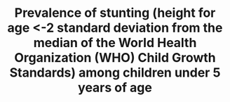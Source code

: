 ---
actual_indicator_available: Percent of US children from birth up to 5 years with height-for-age
  less than 2 standard deviations of the median of the WHO Child Growth Standards.
comments_and_limitations: Estimates reported for a given year pertain to pooled data
  for a 2-year period. The estimated percent meets the NCHS standards for reliability
  and precision.
data_non_statistical: false
date_metadata_updated: February, 2018
date_of_national_source_publication: October, 2015
goal_meta_link: http://unstats.un.org/sdgs/files/metadata-compilation/Metadata-Goal-2.pdf
goal_meta_link_page: 6
graph: bar
graph_status_notes: Graphed
graph_title: Percent of US children ages 0 to 5 experiencing stunting
graph_type: line
graph_type_description: Bar graph
has_metadata: true
indicator: 2.2.1
indicator_definition: Number of under-fives falling below minus 2 standard deviations
  from the median height-for-age of the reference population.Children under 5 years
  of age in the surveyed population
indicator_name: Prevalence of stunting (height for age <-2 standard deviation from
  the median of the World Health Organization (WHO) Child Growth Standards) among
  children under 5 years of age
indicator_sort_order: 02.02.01
indicator_variable: stunt_pct_us
layout: indicator
periodicity: Biannually (every 2 years)
permalink: /2-2-1/
published: true
reporting_status: complete
sdg_goal: 2
source_active_1: true
source_agency_staff_email_1: AMBranum@cdc.gov
source_agency_staff_name_1: Division of Health and Nutrition Examination Survey
source_agency_survey_dataset_1: Centers for Disease Control/National Center for Health
  Statistics/National Health and Nutrition Examination Survey
source_notes_1: null
source_title_1: null
source_url_1: http://www.cdc.gov/nchs/nhanes/index.htm
target: By 2030, end all forms of malnutrition, including achieving, by 2025, the
  internationally agreed targets on stunting and wasting in children under 5 years
  of age, and address the nutritional needs of adolescent girls, pregnant and lactating
  women and older persons.
target_id: '2.2'
time_period: 2000-2014
title: Prevalence of stunting (height for age <-2 standard deviation from the median
  of the World Health Organization (WHO) Child Growth Standards) among children under
  5 years of age
un_custodial_agency: 'UNICEF (Partnering agencies: WHO)'
un_designated_tier: '1'
us_method_of_computation: The number of children from birth through <5 years with
  height-for-age more than 2 standard deviations below the median length/height-for-age
  was divided by the total number of children from birth through 5 years and the result
  was multiplied by 100.  The numbers and resulting estimate are weighted to be nationally
  representative.  The 2013-2014 NHANES data were merged with the expanded WHO growth
  chart files of length/height-for-age for boys and girls by age in days. Age in months
  at examination on the NHANES 2013-2014 file was converted to age in days by multiplying
  it by 30.4375 and taking the largest integer of the result.
variable_description: null
variable_notes: null
---